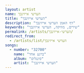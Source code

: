 ```yaml
---
layout: artist
name: הערשי אייזינבך
title: "הערשי אייזינבך"
description: "דף האמן הערשי אייזינבך"
keywords: "שירים, מוזיקה, הערשי אייזינבך"
permalink: /artists/הערשי-אייזינבך/
redirect_from:
  - /artists/list/הערשי אייזינבך
songs:
  - number: "32700"
    name: "ברגע אחד"
    album: "סינגלים"
    artist: "הערשי אייזינבך"
---
```

